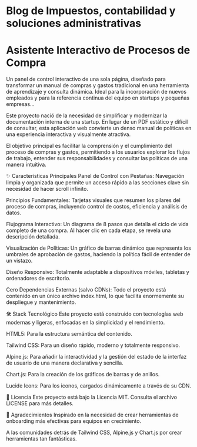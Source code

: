 # Blog de Impuestos, contabilidad y soluciones administrativas
# Asistente Interactivo de Procesos de Compra
Un panel de control interactivo de una sola página, diseñado para transformar un manual de compras y gastos tradicional en una herramienta de aprendizaje y consulta dinámica. Ideal para la incorporación de nuevos empleados y para la referencia continua del equipo en startups y pequeñas empresas...

Este proyecto nació de la necesidad de simplificar y modernizar la documentación interna de una startup. En lugar de un PDF estático y difícil de consultar, esta aplicación web convierte un denso manual de políticas en una experiencia interactiva y visualmente atractiva.

El objetivo principal es facilitar la comprensión y el cumplimiento del proceso de compras y gastos, permitiendo a los usuarios explorar los flujos de trabajo, entender sus responsabilidades y consultar las políticas de una manera intuitiva.

✨ Características Principales
Panel de Control con Pestañas: Navegación limpia y organizada que permite un acceso rápido a las secciones clave sin necesidad de hacer scroll infinito.

Principios Fundamentales: Tarjetas visuales que resumen los pilares del proceso de compras, incluyendo control de costos, eficiencia y análisis de datos.

Flujograma Interactivo: Un diagrama de 8 pasos que detalla el ciclo de vida completo de una compra. Al hacer clic en cada etapa, se revela una descripción detallada.

Visualización de Políticas: Un gráfico de barras dinámico que representa los umbrales de aprobación de gastos, haciendo la política fácil de entender de un vistazo.

Diseño Responsivo: Totalmente adaptable a dispositivos móviles, tabletas y ordenadores de escritorio.

Cero Dependencias Externas (salvo CDNs): Todo el proyecto está contenido en un único archivo index.html, lo que facilita enormemente su despliegue y mantenimiento.

🛠️ Stack Tecnológico
Este proyecto está construido con tecnologías web modernas y ligeras, enfocadas en la simplicidad y el rendimiento.

HTML5: Para la estructura semántica del contenido.

Tailwind CSS: Para un diseño rápido, moderno y totalmente responsivo.

Alpine.js: Para añadir la interactividad y la gestión del estado de la interfaz de usuario de una manera declarativa y sencilla.

Chart.js: Para la creación de los gráficos de barras y de anillos.

Lucide Icons: Para los iconos, cargados dinámicamente a través de su CDN.

📄 Licencia
Este proyecto está bajo la Licencia MIT. Consulta el archivo LICENSE para más detalles.

🙏 Agradecimientos
Inspirado en la necesidad de crear herramientas de onboarding más efectivas para equipos en crecimiento.

A las comunidades detrás de Tailwind CSS, Alpine.js y Chart.js por crear herramientas tan fantásticas.
